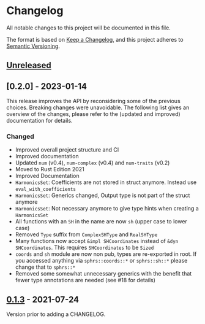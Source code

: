 # Changelog

All notable changes to this project will be documented in this file.

The format is based on [Keep a Changelog](https://keepachangelog.com/en/1.0.0/),
and this project adheres to [Semantic Versioning](https://semver.org/spec/v2.0.0.html).

## [Unreleased]

## [0.2.0] - 2023-01-14

This release improves the API by reconsidering some of the previous choices. 
Breaking changes were unavoidable. The following list gives an overview of the changes,
please refer to the (updated and improved) documentation for details.

### Changed

* Improved overall project structure and CI
* Improved documentation
* Updated `num` (v0.4), `num-complex` (v0.4) and `num-traits` (v0.2)
* Moved to Rust Edition 2021
* Improved Documentation
* `HarmonicsSet`: Coefficients are not stored in struct anymore. Instead use `eval_with_coefficients`
* `HarmonicsSet`: Generics changed, Output type is not part of the struct anymore 
* `HarmonicsSet`: Not necessary anymore to give type hints when creating a `HarmonicsSet`
* All functions with an `SH` in the name are now `sh` (upper case to lower case)
* Removed `Type` suffix from `ComplexSHType` and `RealSHType`
* Many functions now accept `&impl SHCoordinates` instead of `&dyn SHCoordinates`. This requires `SHCoordinates` to be `Sized`
* `coords` and `sh` module are now non pub, types are re-exported in root. If you accessed anything via `sphrs::coords::*` or `sphrs::sh::*` please change that to `sphrs::*`
* Removed some somewhat unnecessary generics with the benefit that fewer type annotations are needed (see #18 for details)


## [0.1.3] - 2021-07-24

Version prior to adding a CHANGELOG.

[unreleased]: https://github.com/argmin-rs/sphrs/compare/v0.2.0...HEAD
[0.1.3]: https://github.com/olivierlacan/keep-a-changelog/compare/v0.1.3...v0.2.0
[0.1.3]: https://github.com/olivierlacan/keep-a-changelog/compare/v0.1.2...v0.1.3

